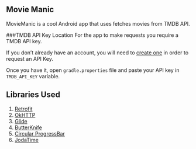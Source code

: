 Movie Manic
--------------------
MovieManic is a cool Android app that uses fetches movies from TMDB API.

###TMDB API Key Location
For the app to make requests you require a TMDB API key. 

If you don’t already have an account, you will need to [create one](https://www.themoviedb.org/account/signup) 
in order to request an API Key.

Once you have it, open `gradle.properties` file and paste your API key in `TMDB_API_KEY` variable.

## Libraries Used
 1. [Retrofit](http://square.github.io/retrofit/)
 2. [OkHTTP](http://square.github.io/okhttp/)
 3. [Glide](https://github.com/bumptech/glide)
 4. [ButterKnife](http://jakewharton.github.io/butterknife/)
 5. [Circular ProgressBar](https://github.com/lopspower/CircularProgressBar)
 6. [JodaTime](http://www.joda.org/joda-time/)